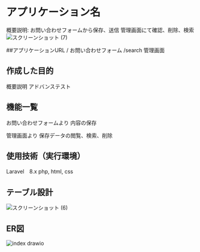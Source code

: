 # アプリケーション名
概要説明:
お問い合わせフォームから保存、送信
管理画面にて確認、削除、検索
![スクリーンショット (7)](https://user-images.githubusercontent.com/113746605/209441693-9a04005d-a35f-4fac-91a3-2d75ea2efa76.png)

##アプリケーションURL
/ お問い合わせフォーム
/search 管理画面

## 作成した目的
概要説明 アドバンステスト

## 機能一覧
お問い合わせフォームより
内容の保存

管理画面より
保存データの閲覧、検索、削除

## 使用技術（実行環境）
Laravel　8.x php, html, css

## テーブル設計
![スクリーンショット (6)](https://user-images.githubusercontent.com/113746605/209441702-5cf9103b-8a80-4465-991c-ec951c2ec768.png)

## ER図
![index drawio](https://user-images.githubusercontent.com/113746605/209441709-21edb84e-71fe-4d04-b084-f753f33b417e.png)
